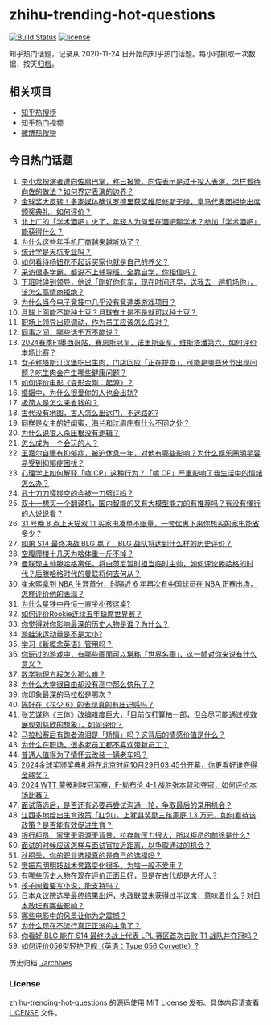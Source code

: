 # zhihu-trending-hot-questions

[![Build Status](https://github.com/justjavac/zhihu-trending-hot-questions/workflows/ci/badge.svg?branch=master)](https://github.com/justjavac/zhihu-trending-hot-questions/actions)
[![license](https://img.shields.io/github/license/justjavac/zhihu-trending-hot-questions)](https://github.com/justjavac/zhihu-trending-hot-questions/blob/master/LICENSE)

知乎热门话题，记录从 2020-11-24
日开始的知乎热门话题。每小时抓取一次数据，按天[归档](./archives)。

## 相关项目

- [知乎热搜榜](https://github.com/justjavac/zhihu-trending-top-search)
- [知乎热门视频](https://github.com/justjavac/zhihu-trending-hot-video)
- [微博热搜榜](https://github.com/justjavac/weibo-trending-hot-search)

## 今日热门话题

<!-- BEGIN -->
<!-- 最后更新时间 Tue Oct 29 2024 07:07:10 GMT+0800 (China Standard Time) -->

1. [李小龙扮演者遭向佐扇巴掌，称已报警，向佐表示是过于投入表演，怎样看待向佐的做法？如何界定表演的边界？](https://www.zhihu.com/question/2338550047)
1. [金球奖大反转！多家媒体确认罗德里获奖维尼修斯无缘，皇马代表团拒绝出席颁奖典礼，如何评价？](https://www.zhihu.com/question/2387166782)
1. [北上广的「学术酒吧」火了，年轻人为何爱在酒吧聊学术？参加「学术酒吧」能获得什么？](https://www.zhihu.com/question/666541481)
1. [为什么这些年手机厂商越来越听劝了？](https://www.zhihu.com/question/1911117064)
1. [统计学是天坑专业吗？](https://www.zhihu.com/question/511114673)
1. [如何看待杨妞花不起诉买家也就是自己的养父？](https://www.zhihu.com/question/828674555)
1. [采访很多学霸，都说不上辅导班，全靠自学，你相信吗？](https://www.zhihu.com/question/652958729)
1. [下班时碰到领导，他说「刚好你有车，现在时间还早，送我去一趟机场你」，该怎么高情商拒绝？](https://www.zhihu.com/question/1958734307)
1. [为什么当今电子竞技中几乎没有竞速类游戏项目？](https://www.zhihu.com/question/271021493)
1. [月球上面能不能种土豆？月球有土是不是就可以种土豆？](https://www.zhihu.com/question/1624673540)
1. [职场上领导出现调动，作为员工应该怎么应对？](https://www.zhihu.com/question/1108425427)
1. [同事之间，哪些话千万不能说？](https://www.zhihu.com/question/472183594)
1. [2024赛季F1墨西哥站，赛恩斯冠军，诺里斯亚军，维斯塔潘第六，如何评价本场比赛？](https://www.zhihu.com/question/2308093307)
1. [女子称塔斯汀汉堡吃出生肉，门店回应「正在排查」，可能是哪些环节出现问题？吃生肉会产生哪些健康问题？](https://www.zhihu.com/question/2308615253)
1. [如何评价电影《变形金刚：起源》？](https://www.zhihu.com/question/667339584)
1. [婚姻中，为什么很爱你的人也会出轨?](https://www.zhihu.com/question/1065003606)
1. [极简人是怎么来省钱的？](https://www.zhihu.com/question/437238641)
1. [古代没有地图，古人怎么出远门，不迷路的?](https://www.zhihu.com/question/664740545)
1. [同样是女主的好闺蜜，海兰和沈眉庄有什么不同之处？](https://www.zhihu.com/question/853321546)
1. [为什么说狼人杀压根没有逻辑？](https://www.zhihu.com/question/657157009)
1. [怎么成为一个会玩的人？](https://www.zhihu.com/question/20914932)
1. [王嘉尔自曝有抑郁症，被迫休息一年，对他有哪些影响？为什么娱乐圈明星容易受到抑郁症困扰？](https://www.zhihu.com/question/1900118047)
1. [心理学上如何解释「嗑 CP」这种行为？「嗑 CP」严重影响了我生活中的情绪怎么办？](https://www.zhihu.com/question/1796013072)
1. [武士刀刀镡镂空的会被一刀劈烂吗？](https://www.zhihu.com/question/660452162)
1. [双十一想买一个翻译机，国内智能的又有大模型能力的有推荐吗？有没有懂行的人说说看？](https://www.zhihu.com/question/2037674951)
1. [31 号晚 8 点上天猫双 11 买家电凑单不限量，一套优惠下来你想买的家电能省多少？](https://www.zhihu.com/question/2269155409)
1. [如果 S14 最终决战 BLG 赢了，BLG 战队将达到什么样的历史评价？](https://www.zhihu.com/question/2283514557)
1. [空腹爬楼十几天为啥体重一斤不掉？](https://www.zhihu.com/question/1777180157)
1. [曼联现主帅滕哈格离任，将由范尼暂时担当临时主帅，如何评论滕哈格的时代？后滕哈格时代的曼联将何去何从？](https://www.zhihu.com/question/2376696049)
1. [崔永熙拿到 NBA 生涯首分，时隔近 6 年再次有中国球员在 NBA 正赛出场，怎样评价他的表现？](https://www.zhihu.com/question/2311047736)
1. [为什么星铁中丹恒一直坐小孩这桌?](https://www.zhihu.com/question/2231044120)
1. [如何评价Rookie连续五年缺席世界赛？](https://www.zhihu.com/question/666109057)
1. [你觉得对你影响最深的历史人物是谁？为什么？](https://www.zhihu.com/question/1193001361)
1. [游蛙泳运动量是不是太小?](https://www.zhihu.com/question/459259739)
1. [学习《新概念英语》管用吗？](https://www.zhihu.com/question/321632002)
1. [你玩过的游戏中，有哪些画面可以堪称「世界名画」，这一帧对你来说有什么意义？](https://www.zhihu.com/question/2346441723)
1. [数学物理方程怎么那么难？](https://www.zhihu.com/question/312751640)
1. [为什么大学很自由却没有高中那么快乐了？](https://www.zhihu.com/question/627742880)
1. [你印象最深的马拉松是哪次？](https://www.zhihu.com/question/1052285838)
1. [陈好在《花少 6》的表现真的有压迫感吗？](https://www.zhihu.com/question/666280461)
1. [张艺谋称《三体》改编难度巨大，「目前仅打算拍一部，但会尽可能通过视效展现刘慈欣的想象」，如何评价？](https://www.zhihu.com/question/1634910547)
1. [马拉松赛后有跑者流泪是「矫情」吗？这背后的情感价值是什么？](https://www.zhihu.com/question/891927144)
1. [为什么在职场，很多老员工都不喜欢带新员工？](https://www.zhihu.com/question/1763435966)
1. [普通人值得为了情怀去改装一辆老车吗？](https://www.zhihu.com/question/2123834730)
1. [2024金球奖颁奖典礼将在北京时间10月29日03:45分开幕，你更看好谁夺得金球奖？](https://www.zhihu.com/question/2313894472)
1. [2024 WTT 蒙彼利埃冠军赛，F-勒布伦 4-1 战胜张本智和夺冠，如何评价本场比赛？](https://www.zhihu.com/question/2273032607)
1. [面试落选后，是否还有必要再尝试沟通一轮，争取最后的录用机会？](https://www.zhihu.com/question/668860972)
1. [江西多地给出生育政策「红包」，上犹县奖励三孩家庭 1.3 万元，如何看待该政策？是否能有效促进生育？](https://www.zhihu.com/question/2313150619)
1. [银行柜员，家里无资源无背景，拉存款压力很大，所以柜员的前途是什么?](https://www.zhihu.com/question/660299116)
1. [面试的时候应该怎样与面试官拉近距离，以争取通过的机会？](https://www.zhihu.com/question/668857137)
1. [秋招季，你的职业选择真的是自己的选择吗？](https://www.zhihu.com/question/2173752189)
1. [樊振东明明技战术套路变化很多，为啥一般不爱用？](https://www.zhihu.com/question/597184679)
1. [有哪些历史人物在现在评价正面且好，但是在古代却是大坏人？](https://www.zhihu.com/question/1913269832)
1. [孩子闹着要写小说，能支持吗？](https://www.zhihu.com/question/2184588481)
1. [日本众议院选举最终结果出炉，执政联盟未获得过半议席，意味着什么？对日本政坛有哪些影响？](https://www.zhihu.com/question/2308077804)
1. [哪些电影中的风景让你为之震撼？](https://www.zhihu.com/question/806845445)
1. [为什么现在不流行真正正派的主角了？](https://www.zhihu.com/question/778616913)
1. [你看好 BLG 能在 S14 最终决战上代表 LPL 赛区首次击败 T1 战队并夺冠吗？](https://www.zhihu.com/question/2283701094)
1. [如何评价056型轻护卫舰（英语：Type 056 Corvette）?](https://www.zhihu.com/question/649774571)

<!-- END -->

历史归档 [./archives](./archives)

### License

[zhihu-trending-hot-questions](https://github.com/justjavac/zhihu-trending-hot-questions)
的源码使用 MIT License 发布。具体内容请查看 [LICENSE](./LICENSE) 文件。

